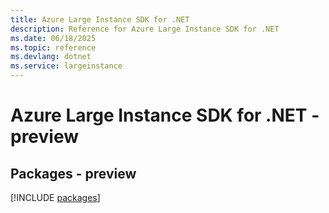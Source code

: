 ```yaml
---
title: Azure Large Instance SDK for .NET
description: Reference for Azure Large Instance SDK for .NET
ms.date: 06/18/2025
ms.topic: reference
ms.devlang: dotnet
ms.service: largeinstance
---
```

# Azure Large Instance SDK for .NET - preview
## Packages - preview
[!INCLUDE [packages](large-instance-index.md)]